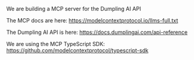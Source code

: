 We are building a MCP server for the Dumpling AI API

The MCP docs are here: https://modelcontextprotocol.io/llms-full.txt

The Dumpling AI API is here: https://docs.dumplingai.com/api-reference

We are using the MCP TypeScript SDK: https://github.com/modelcontextprotocol/typescript-sdk
